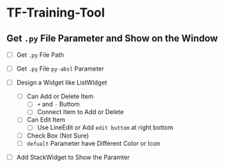 # TF-Training-Tool

## Get `.py` File Parameter and Show on the Window

- [ ] Get `.py` File Path
- [ ] Get `.py` File `py-absl` Parameter
- [ ] Design a Widget like ListWidget
  - [ ] Can Add or Delete Item
    - [ ] `+` and `-` Buttom
    - [ ] Connect Item to Add or Delete
  - [ ] Can Edit Item
    - [ ] Use LineEdit or Add `edit buttom` at right bottom
  - [ ] Check Box (Not Sure)
  - [ ] `defualt` Parameter have Different Color or Icon
- [ ] Add StackWidget to Show the Paramter


